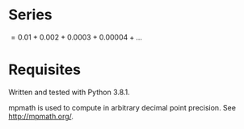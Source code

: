 # Series
$= 0.01 + 0.002 + 0.0003 + 0.00004 + ...$

# Requisites
Written and tested with Python 3.8.1.

mpmath is used to compute in arbitrary decimal point precision. See http://mpmath.org/.
